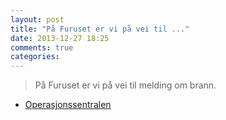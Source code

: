 ```yaml
---
layout: post
title: "På Furuset er vi på vei til ..."
date: 2013-12-27 18:25
comments: true
categories: 
---
```


> På Furuset er vi på vei til melding om brann.
- [Operasjonssentralen](https://twitter.com/oslopolitiops/status/416756882389225473)
